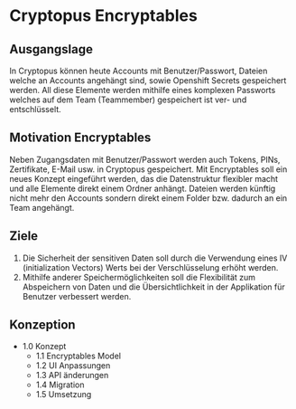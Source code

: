 # Cryptopus Encryptables

## Ausgangslage

In Cryptopus können heute Accounts mit Benutzer/Passwort, Dateien welche an Accounts angehängt sind, sowie Openshift Secrets gespeichert werden. All diese Elemente werden mithilfe eines komplexen Passworts welches auf dem Team (Teammember) gespeichert ist ver- und entschlüsselt. 

## Motivation Encryptables

Neben Zugangsdaten mit Benutzer/Passwort werden auch Tokens, PINs, Zertifikate, E-Mail usw. in Cryptopus gespeichert. Mit Encryptables soll ein neues Konzept eingeführt werden, das die Datenstruktur flexibler macht und alle Elemente direkt einem Ordner anhängt. Dateien werden künftig nicht mehr den Accounts sondern direkt einem Folder bzw. dadurch an ein Team angehängt.

## Ziele

1. Die Sicherheit der sensitiven Daten soll durch die Verwendung eines IV (initialization Vectors) Werts bei der Verschlüsselung erhöht werden.
2. Mithilfe anderer Speichermöglichkeiten soll die Flexibilität zum Abspeichern von Daten und die Übersichtlichkeit in der Applikation für Benutzer verbessert werden.

## Konzeption

* 1.0 Konzept
  * 1.1 Encryptables Model
  * 1.2 UI Anpassungen
  * 1.3 API änderungen
  * 1.4 Migration
  * 1.5 Umsetzung

